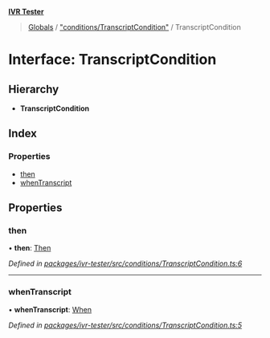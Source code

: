**[IVR Tester](../README.md)**

> [Globals](../README.md) / ["conditions/TranscriptCondition"](../modules/_conditions_transcriptcondition_.md) / TranscriptCondition

# Interface: TranscriptCondition

## Hierarchy

* **TranscriptCondition**

## Index

### Properties

* [then](_conditions_transcriptcondition_.transcriptcondition.md#then)
* [whenTranscript](_conditions_transcriptcondition_.transcriptcondition.md#whentranscript)

## Properties

### then

•  **then**: [Then](_conditions_then_then_.then.md)

*Defined in [packages/ivr-tester/src/conditions/TranscriptCondition.ts:6](https://github.com/SketchingDev/ivr-tester/blob/f08915c/packages/ivr-tester/src/conditions/TranscriptCondition.ts#L6)*

___

### whenTranscript

•  **whenTranscript**: [When](../modules/_conditions_when_when_.md#when)

*Defined in [packages/ivr-tester/src/conditions/TranscriptCondition.ts:5](https://github.com/SketchingDev/ivr-tester/blob/f08915c/packages/ivr-tester/src/conditions/TranscriptCondition.ts#L5)*
